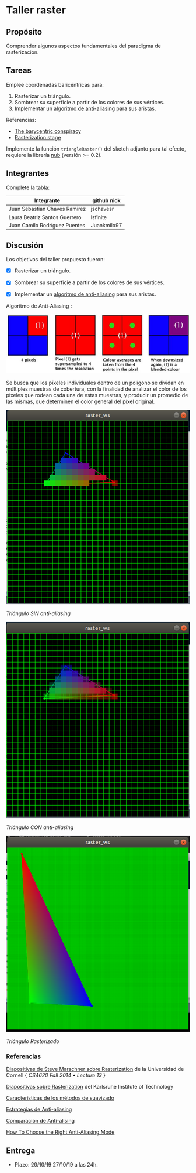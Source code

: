 # Taller raster

## Propósito

Comprender algunos aspectos fundamentales del paradigma de rasterización.

## Tareas

Emplee coordenadas baricéntricas para:

1. Rasterizar un triángulo.
2. Sombrear su superficie a partir de los colores de sus vértices.
3. Implementar un [algoritmo de anti-aliasing](https://www.scratchapixel.com/lessons/3d-basic-rendering/rasterization-practical-implementation/rasterization-practical-implementation) para sus aristas.

Referencias:

* [The barycentric conspiracy](https://fgiesen.wordpress.com/2013/02/06/the-barycentric-conspirac/)
* [Rasterization stage](https://www.scratchapixel.com/lessons/3d-basic-rendering/rasterization-practical-implementation/rasterization-stage)

Implemente la función ```triangleRaster()``` del sketch adjunto para tal efecto, requiere la librería [nub](https://github.com/visualcomputing/nub/releases) (versión >= 0.2).

## Integrantes

Complete la tabla:

| Integrante | github nick |
|------------|-------------|
|Juan Sebastian Chaves Ramirez|jschavesr|
|Laura Beatriz Santos Guerrero|lsfinite|
|Juan Camilo Rodríguez Puentes|Juankmilo97|
	
## Discusión

Los objetivos del taller propuesto fueron:

- [x] Rasterizar un triángulo.
- [x] Sombrear su superficie a partir de los colores de sus vértices.
- [x] Implementar un [algoritmo de anti-aliasing](https://www.scratchapixel.com/lessons/3d-basic-rendering/rasterization-practical-implementation/rasterization-practical-implementation) para sus aristas.


Algoritmo de Anti-Aliasing :

![alt text](AAexplaining.png "Algoritmo")

Se busca que los píxeles individuales dentro de un polígono se dividan en múltiples muestras de cobertura, con la finalidad de analizar el color de los píxeles que rodean cada una de estas muestras, y producir un promedio de las mismas, que determinen el color general del píxel original.

![Without Anti Aliasing](withoutAA.png)

_Triángulo SIN anti-aliasing_

![With Anti Aliasing](withAA.png)

_Triángulo CON anti-aliasing_

![Triangle Rasterization](withAAraster.png)

_Triángulo Rasterizado_

### Referencias

[Diapositivas de Steve Marschner sobre Rasterization](https://github.com/GraphicHacking/VC-Workshops/blob/master/workshop3/13rasterization.pdf) de la Universidad de Cornell { *CS4620 Fall 2014 • Lecture 13* }

[Diapositivas sobre Rasterization](https://github.com/GraphicHacking/VC-Workshops/blob/master/workshop3/01_rasterisierung.pdf) del Karlsruhe Institute of Technology

[Características de los métodos de suavizado](http://overclock.pl/articles/show/id/697,2,5,charakterystyka-metod-wygladzania)

[Estrategias de Anti-aliasing](https://web.cs.wpi.edu/~matt/courses/cs563/talks/antialiasing/methods.html)
 
[Comparación de Anti-alising](https://sapphirenation.net/anti-aliasing-comparison-performance-quality/)
 
[How To Choose the Right Anti-Aliasing Mode](https://www.tested.com/tech/pcs/1194-how-to-choose-the-right-anti-aliasing-mode-for-your-gpu/)

## Entrega

* Plazo: ~~20/10/19~~ 27/10/19 a las 24h.

